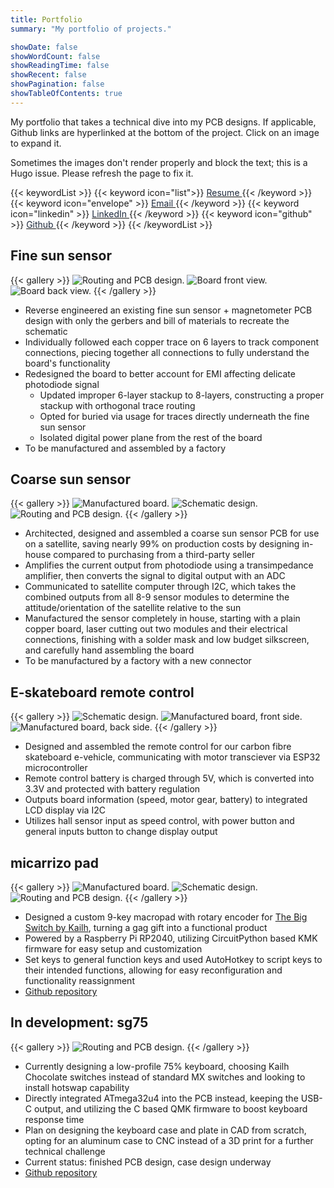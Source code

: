 ```yaml
---
title: Portfolio
summary: "My portfolio of projects."

showDate: false
showWordCount: false
showReadingTime: false
showRecent: false
showPagination: false
showTableOfContents: true
---
```

My portfolio that takes a technical dive into my PCB designs. If applicable, Github links are hyperlinked at the bottom of the project. Click on an image to expand it.

Sometimes the images don't render properly and block the text; this is a Hugo issue. Please refresh the page to fix it.

{{< keywordList >}}
{{< keyword icon="list">}} [<span style="color:#1e293b"> Resume </span>](https://carrizo93.github.io/resume/) {{< /keyword >}}
{{< keyword icon="envelope" >}} [<span style="color:#1e293b"> Email </span>](mailto:nathankong93@gmail.com) {{< /keyword >}}
{{< keyword icon="linkedin" >}} [<span style="color:#1e293b"> LinkedIn </span>](https://linkedin.com/in/nathankong93) {{< /keyword >}}
{{< keyword icon="github" >}} [<span style="color:#1e293b"> Github </span>](https://github.com/carrizo93) {{< /keyword >}}
{{< /keywordList >}}

 <!-- For a better viewing experience, [I suggest viewing this on my website](https://carrizo93.github.io/portfolio/). -->  

## Fine sun sensor

{{< gallery >}}
<img src="fsspcb.jpg" alt="Routing and PCB design." class="grid-w66" />
<img src="fss3df.jpg" alt="Board front view." class="grid-w33" />
<img src="fss3db.jpg" alt="Board back view." class="grid-w33" />
{{< /gallery >}}

* Reverse engineered an existing fine sun sensor + magnetometer PCB design with only the gerbers and bill of materials to recreate the schematic
* Individually followed each copper trace on 6 layers to track component connections, piecing together all connections to fully understand the board's functionality
* Redesigned the board to better account for EMI affecting delicate photodiode signal
    * Updated improper 6-layer stackup to 8-layers, constructing a proper stackup with orthogonal trace routing
    * Opted for buried via usage for traces directly underneath the fine sun sensor
    * Isolated digital power plane from the rest of the board 
* To be manufactured and assembled by a factory

## Coarse sun sensor

{{< gallery >}}
<img src="cssmanufactured.jpg" alt="Manufactured board." class="grid-w66" />
<img src="csssch.jpg" alt="Schematic design." class="grid-w33" />
<img src="csspcb.jpg" alt="Routing and PCB design." class="grid-w33" />
{{< /gallery >}}

* Architected, designed and assembled a coarse sun sensor PCB for use on a satellite, saving nearly 99% on production costs by designing in-house compared to purchasing from a third-party seller
* Amplifies the current output from photodiode using a transimpedance amplifier, then converts the signal to digital output with an ADC
* Communicated to satellite computer through I2C, which takes the combined outputs from all 8-9 sensor modules to determine the attitude/orientation of the satellite relative to the sun
* Manufactured the sensor completely in house, starting with a plain copper board, laser cutting out two modules and their electrical connections, finishing with a solder mask and low budget silkscreen, and carefully hand assembling the board
* To be manufactured by a factory with a new connector

## E-skateboard remote control

{{< gallery >}}
<img src="remotecontrolsch.jpg" alt="Schematic design." class="grid-w70" />
<img src="remotecontrolf.jpg" alt="Manufactured board, front side." class="grid-w25" />
<img src="remotecontrolb.jpg" alt="Manufactured board, back side." class="grid-w25" />
{{< /gallery >}}

* Designed and assembled the remote control for our carbon fibre skateboard e-vehicle, communicating with motor transciever via ESP32 microcontroller
* Remote control battery is charged through 5V, which is converted into 3.3V and protected with battery regulation
* Outputs board information (speed, motor gear, battery) to integrated LCD display via I2C
* Utilizes hall sensor input as speed control, with power button and general inputs button to change display output

## micarrizo pad

{{< gallery >}}
<img src="micarrizopadmanufactured2.jpg" alt="Manufactured board." class="grid-w66" />
<img src="micarrizopadsch.jpg" alt="Schematic design." class="grid-w33" />
<img src="micarrizopadpcb.jpg" alt="Routing and PCB design." class="grid-w33" />
{{< /gallery >}}

* Designed a custom 9-key macropad with rotary encoder for [The Big Switch by Kailh](https://novelkeys.com/products/the-big-switch-series), turning a gag gift into a functional product
* Powered by a Raspberry Pi RP2040, utilizing CircuitPython based KMK firmware for easy setup and customization
* Set keys to general function keys and used AutoHotkey to script keys to their intended functions, allowing for easy reconfiguration and functionality reassignment
* [Github repository](https://github.com/carrizo93/micarrizo-pad)

## In development: sg75

{{< gallery >}}
<img src="sg75pcb.jpg" alt="Routing and PCB design." class="grid-w100" />
{{< /gallery >}}

* Currently designing a low-profile 75% keyboard, choosing Kailh Chocolate switches instead of standard MX switches and looking to install hotswap capability
* Directly integrated ATmega32u4 into the PCB instead, keeping the USB-C output, and utilizing the C based QMK firmware to boost keyboard response time
* Plan on designing the keyboard case and plate in CAD from scratch, opting for an aluminum case to CNC instead of a 3D print for a further technical challenge
* Current status: finished PCB design, case design underway
* [Github repository](https://github.com/carrizo93/sg75)